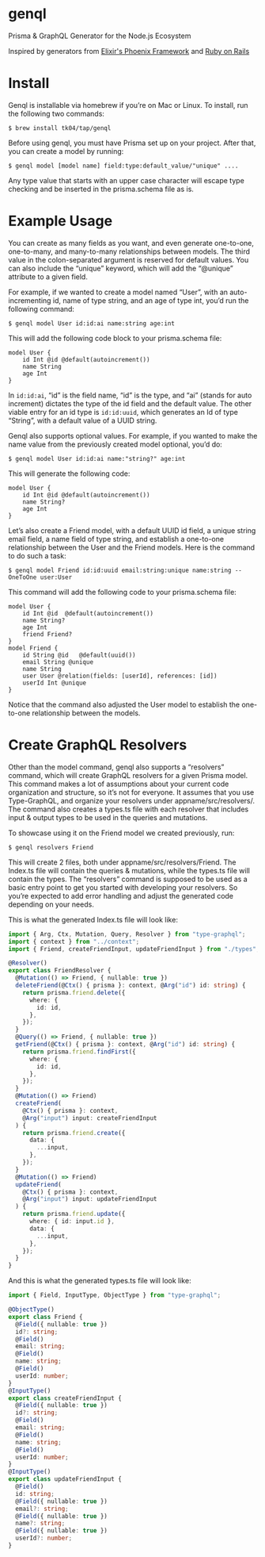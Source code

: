 # genql
Prisma & GraphQL Generator for the Node.js Ecosystem

Inspired by generators from <a href="https://hexdocs.pm/phoenix/Mix.Tasks.Phx.Gen.html" target="_blank">Elixir's Phoenix Framework</a> and <a href="https://guides.rubyonrails.org/command_line.html#bin-rails-generate" target="_blank">Ruby on Rails</a>
# Install
Genql is installable via homebrew if you’re on Mac or Linux. To install, run the following two commands:

```
$ brew install tk04/tap/genql
```

Before using genql, you must have Prisma set up on your project. After that, you can create a model by running:

```
$ genql model [model name] field:type:default_value/"unique" ....
```
Any type value that starts with an upper case character will escape type checking and be inserted in the prisma.schema file as is.

# Example Usage
You can create as many fields as you want, and even generate one-to-one, one-to-many, and many-to-many relationships between models. The third value in the colon-separated argument is reserved for default values. You can also include the “unique” keyword, which will add the “@unique” attribute to a given field.

For example, if we wanted to create a model named “User”, with an auto-incrementing id,  name of type string, and an age of type int, you’d run the following command:
```
$ genql model User id:id:ai name:string age:int
```
This will add the following code block to your prisma.schema file:
```prisma
model User {
	id Int @id @default(autoincrement())
	name String 
	age Int 
}
```
In `id:id:ai`, “id” is the field name, “id” is the type, and “ai” (stands for auto increment) dictates the type of the id field and the default value. The other viable entry for an id type is `id:id:uuid`, which generates an Id of type “String”, with a default value of a UUID string. 

Genql also supports optional values. For example, if you wanted to make the name value from the previously created model optional, you’d do:
```
$ genql model User id:id:ai name:"string?" age:int
```
This will generate the following code: 
```prisma
model User {
	id Int @id @default(autoincrement())
	name String? 
	age Int 
}
```

Let’s also create a Friend model, with a default UUID id field, a unique string email field, a name field of type string, and establish a one-to-one relationship between the User and the Friend models. Here is the command to do such a task: 
```
$ genql model Friend id:id:uuid email:string:unique name:string --OneToOne user:User
```
This command will add the following code to your prisma.schema file:

```prisma
model User {
	id Int @id	@default(autoincrement())
	name String? 
	age Int 
	friend Friend? 
}
model Friend {
	id String @id	@default(uuid())
	email String @unique
	name String 
	user User @relation(fields: [userId], references: [id])
	userId Int @unique
}
```

Notice that the command also adjusted the User model to establish the one-to-one relationship between the models.

# Create GraphQL Resolvers
Other than the model command, genql also supports a “resolvers” command, which will create GraphQL resolvers for a given Prisma model. This command makes a lot of assumptions about your current code organization and structure, so it’s not for everyone. It assumes that you use Type-GraphQL, and organize your resolvers under appname/src/resolvers/. The command also creates a types.ts file with each resolver that includes input & output types to be used in the queries and mutations.

To showcase using it on the Friend model we created previously, run:
```
$ genql resolvers Friend
```
This will create 2 files, both under appname/src/resolvers/Friend. The Index.ts file will contain the queries & mutations, while the types.ts file will contain the types. The “resolvers” command is supposed to be used as a basic entry point to get you started with developing your resolvers. So you’re expected to add error handling and adjust the generated code depending on your needs.

This is what the generated Index.ts file will look like:

```typescript
import { Arg, Ctx, Mutation, Query, Resolver } from "type-graphql";
import { context } from "../context";
import { Friend, createFriendInput, updateFriendInput } from "./types";

@Resolver()
export class FriendResolver {
  @Mutation(() => Friend, { nullable: true })
  deleteFriend(@Ctx() { prisma }: context, @Arg("id") id: string) {
    return prisma.friend.delete({
      where: {
        id: id,
      },
    });
  }
  @Query(() => Friend, { nullable: true })
  getFriend(@Ctx() { prisma }: context, @Arg("id") id: string) {
    return prisma.friend.findFirst({
      where: {
        id: id,
      },
    });
  }
  @Mutation(() => Friend)
  createFriend(
    @Ctx() { prisma }: context,
    @Arg("input") input: createFriendInput
  ) {
    return prisma.friend.create({
      data: {
        ...input,
      },
    });
  }
  @Mutation(() => Friend)
  updateFriend(
    @Ctx() { prisma }: context,
    @Arg("input") input: updateFriendInput
  ) {
    return prisma.friend.update({
      where: { id: input.id },
      data: {
        ...input,
      },
    });
  }
}
```

And this is what the generated types.ts file will look like: 
```typescript
import { Field, InputType, ObjectType } from "type-graphql";

@ObjectType()
export class Friend {
  @Field({ nullable: true })
  id?: string;
  @Field()
  email: string;
  @Field()
  name: string;
  @Field()
  userId: number;
}
@InputType()
export class createFriendInput {
  @Field({ nullable: true })
  id?: string;
  @Field()
  email: string;
  @Field()
  name: string;
  @Field()
  userId: number;
}
@InputType()
export class updateFriendInput {
  @Field()
  id: string;
  @Field({ nullable: true })
  email?: string;
  @Field({ nullable: true })
  name?: string;
  @Field({ nullable: true })
  userId?: number;
}
```

